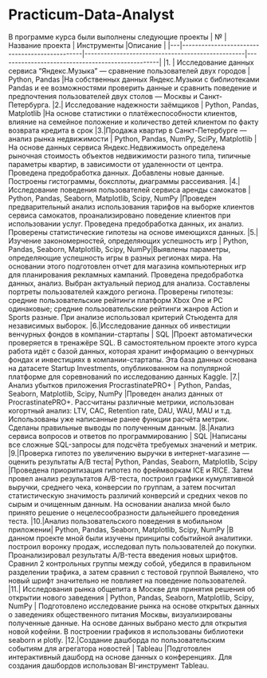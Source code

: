 # Practicum-Data-Analyst
В программе курса были выполнены следующие проекты
| № | Название проекта                              | Инструменты                                      |Описание                       |
|---|-----------------------------------------------|--------------------------------------------------|--------------------------------------------------|
|1. | Исследование данных сервиса “Яндекс.Музыка” — сравнение пользователей двух городов  | Python, Pandas |На собственных данных Яндекс.Музыки c библиотеками Pandas и ее возможностями проверить данные и сравнить поведение и предпочтения пользователей двух столов — Москвы и Санкт-Петербурга.
|2.| Исследование надежности заёмщиков  | Python, Pandas, Matplotlib |На основе статистики о платёжеспособности клиентов, влияние на семейное положение и количество детей клиентом по факту возврата кредита в срок
|3.|Продажа квартир в Санкт-Петербурге — анализ рынка недвижимости  | Python, Pandas, NumPy, SciPy,  Matplotlib |На основе данных сервиса Яндекс.Недвижимость определена рыночная стоимость объектов недвижимости разного типа, типичные параметры квартир, в зависимости от удаленности от центра. Проведена предобработка данных. Добавлены новые данные. Построены гистограммы, боксплоты, диаграммы рассеивания.
|4.|Исследование поведения пользователей сервиса аренды самокатов  | Python, Pandas, Seaborn, Matplotlib, Scipy, NumPy |Проведен предварительный анализ использования тарифов на выборке клиентов сервиса самокатов, проанализировано поведение клиентов при использовании услуг. Проведена предобработка данных, их анализ. Проверены статистические гипотезы на основе имеющихся данных.
|5.|Изучение закономерностей, определяющих успешность игр  |  Python, Pandas, Seaborn, Matplotlib, Scipy, NumPy|Выявлены параметры, определяющие успешность игры в разных регионах мира. На основании этого подготовлен отчет для магазина компьютерных игр для планирования рекламных кампаний. Проведена предобработка данных, анализ. Выбран актуальный период для анализа. Составлены портреты пользователей каждого региона. Проверены гипотезы: средние пользовательские рейтинги платформ Xbox One и PC одинаковые; средние пользовательские рейтинги жанров Action и Sports разные. При анализе использовал критерий Стьюдента для независимых выборок.
|6.|Исследование данных об инвестиции венчурных фондов в компании-стартапы  | SQL |Проект автоматически проверяется в тренажёре SQL. В самостоятельном проекте этого курса работа идёт с базой данных, которая хранит информацию о венчурных фондах и инвестициях в компании-стартапы. Эта база данных основана на датасете Startup Investments, опубликованном на популярной платформе для соревнований по исследованию данных Kaggle.
|7.|Анализ убытков приложения ProcrastinatePRO+  |  Python, Pandas, Seaborn, Matplotlib, Scipy, NumPy |Проведен анализ данных от ProcrastinatePRO+. Рассчитаны различные метрики, использован когортный анализ: LTV, CAC, Retention rate, DAU, WAU, MAU и т.д. Использованы уже написанные ранее функции расчёта метрик. Сделаны правильные выводы по полученным данным.
|8.|Анализ сервиса вопросов и ответов по программированию | SQL |Написаны все сложные SQL-запросы для подсчёта требуемых значений и метрик.
|9.|Проверка гипотез по увеличению выручки в интернет-магазине — оценить результаты A/B теста| Python, Pandas, Seaborn, Matplotlib, Scipy |Проведена приоритизация гипотез по фреймворкам ICE и RICE. Затем провел анализ результатов A/B-теста, построил графики кумулятивной выручки, среднего чека, конверсии по группам, а затем посчитал статистическую значимость различий конверсий и средних чеков по сырым и очищенным данным. На основании анализа мной было принято решение о нецелесообразности дальнейшего проведения теста.
|10.|Анализ пользовательского поведения в мобильном приложении|  Python, Pandas, Seaborn, Matplotlib, Scipy, NumPy |В данном проекте мной были изучены принципы событийной аналитики. построил воронку продаж, исследовал путь пользователей до покупки. Проанализировал результаты A/B-теста введения новых шрифтов. Сравнил 2 контрольных группы между собой, убедился в правильном разделении трафика, а затем сравнил с тестовой группой Выявлено, что новый шрифт значительно не повлияет на поведение пользователей.
|11.| Исследования рынка общепита в Москве для принятия решения об открытии нового заведения |  Python, Pandas, Seaborn, Matplotlib, Scipy, NumPy | Подготовлено исследование рынка на основе открытых данных о заведениях общественного питания Москвы, визуализированы полученные данные. На основе данных выбрано место для открытия новой кофейни. В построении графиков я использованы библиотеки seaborn и plotly. 
|12.|Создание дашборда по пользовательским событиям для агрегатора новостей |  Tableau |Подготовлен интерактивный дашборд на основе данных о конференциях. Для создания дашбордов использован BI-инструмент Tableau.
